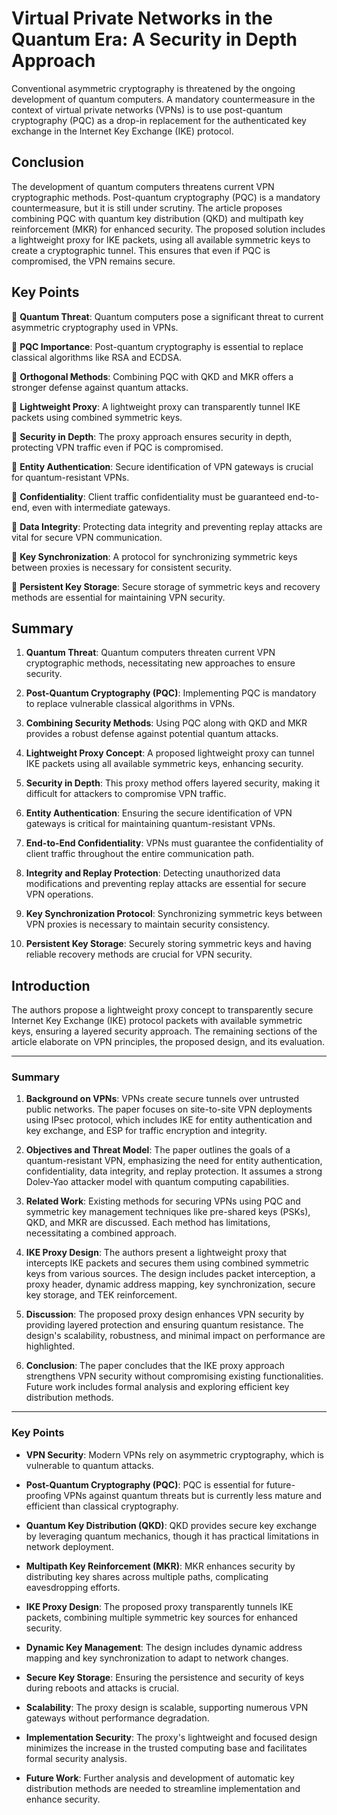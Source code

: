 # Virtual Private Networks in the Quantum Era: A Security in Depth Approach

Conventional asymmetric cryptography is threatened by the ongoing development of quantum computers. A
mandatory countermeasure in the context of virtual private networks (VPNs) is to use post-quantum cryptography (PQC) as a drop-in replacement for the authenticated key exchange in the Internet Key Exchange (IKE)
protocol.

## Conclusion

The development of quantum computers threatens current VPN cryptographic methods. Post-quantum cryptography (PQC) is a mandatory countermeasure, but it is still under scrutiny. The article proposes combining PQC with quantum key distribution (QKD) and multipath key reinforcement (MKR) for enhanced security. The proposed solution includes a lightweight proxy for IKE packets, using all available symmetric keys to create a cryptographic tunnel. This ensures that even if PQC is compromised, the VPN remains secure.


## Key Points

📌 **Quantum Threat**: Quantum computers pose a significant threat to current asymmetric cryptography used in VPNs.

📌 **PQC Importance**: Post-quantum cryptography is essential to replace classical algorithms like RSA and ECDSA.

📌 **Orthogonal Methods**: Combining PQC with QKD and MKR offers a stronger defense against quantum attacks.

📌 **Lightweight Proxy**: A lightweight proxy can transparently tunnel IKE packets using combined symmetric keys.

📌 **Security in Depth**: The proxy approach ensures security in depth, protecting VPN traffic even if PQC is compromised.

📌 **Entity Authentication**: Secure identification of VPN gateways is crucial for quantum-resistant VPNs.

📌 **Confidentiality**: Client traffic confidentiality must be guaranteed end-to-end, even with intermediate gateways.

📌 **Data Integrity**: Protecting data integrity and preventing replay attacks are vital for secure VPN communication.

📌 **Key Synchronization**: A protocol for synchronizing symmetric keys between proxies is necessary for consistent security.

📌 **Persistent Key Storage**: Secure storage of symmetric keys and recovery methods are essential for maintaining VPN security.

## Summary

1. **Quantum Threat**: Quantum computers threaten current VPN cryptographic methods, necessitating new approaches to ensure security.
   
2. **Post-Quantum Cryptography (PQC)**: Implementing PQC is mandatory to replace vulnerable classical algorithms in VPNs.

3. **Combining Security Methods**: Using PQC along with QKD and MKR provides a robust defense against potential quantum attacks.

4. **Lightweight Proxy Concept**: A proposed lightweight proxy can tunnel IKE packets using all available symmetric keys, enhancing security.

5. **Security in Depth**: This proxy method offers layered security, making it difficult for attackers to compromise VPN traffic.

6. **Entity Authentication**: Ensuring the secure identification of VPN gateways is critical for maintaining quantum-resistant VPNs.

7. **End-to-End Confidentiality**: VPNs must guarantee the confidentiality of client traffic throughout the entire communication path.

8. **Integrity and Replay Protection**: Detecting unauthorized data modifications and preventing replay attacks are essential for secure VPN operations.

9. **Key Synchronization Protocol**: Synchronizing symmetric keys between VPN proxies is necessary to maintain security consistency.

10. **Persistent Key Storage**: Securely storing symmetric keys and having reliable recovery methods are crucial for VPN security.


## Introduction
The authors propose a lightweight proxy concept to transparently secure Internet Key Exchange (IKE) protocol packets with available symmetric keys, ensuring a layered security approach. The remaining sections of the article elaborate on VPN principles, the proposed design, and its evaluation.

---

### Summary

1. **Background on VPNs**: 
   VPNs create secure tunnels over untrusted public networks. The paper focuses on site-to-site VPN deployments using IPsec protocol, which includes IKE for entity authentication and key exchange, and ESP for traffic encryption and integrity.

2. **Objectives and Threat Model**: 
   The paper outlines the goals of a quantum-resistant VPN, emphasizing the need for entity authentication, confidentiality, data integrity, and replay protection. It assumes a strong Dolev-Yao attacker model with quantum computing capabilities.

3. **Related Work**: 
   Existing methods for securing VPNs using PQC and symmetric key management techniques like pre-shared keys (PSKs), QKD, and MKR are discussed. Each method has limitations, necessitating a combined approach.

4. **IKE Proxy Design**: 
   The authors present a lightweight proxy that intercepts IKE packets and secures them using combined symmetric keys from various sources. The design includes packet interception, a proxy header, dynamic address mapping, key synchronization, secure key storage, and TEK reinforcement.

5. **Discussion**: 
   The proposed proxy design enhances VPN security by providing layered protection and ensuring quantum resistance. The design's scalability, robustness, and minimal impact on performance are highlighted.

6. **Conclusion**: 
   The paper concludes that the IKE proxy approach strengthens VPN security without compromising existing functionalities. Future work includes formal analysis and exploring efficient key distribution methods.

---

### Key Points

- **VPN Security**: Modern VPNs rely on asymmetric cryptography, which is vulnerable to quantum attacks.
  
- **Post-Quantum Cryptography (PQC)**: PQC is essential for future-proofing VPNs against quantum threats but is currently less mature and efficient than classical cryptography.

- **Quantum Key Distribution (QKD)**: QKD provides secure key exchange by leveraging quantum mechanics, though it has practical limitations in network deployment.

- **Multipath Key Reinforcement (MKR)**: MKR enhances security by distributing key shares across multiple paths, complicating eavesdropping efforts.

- **IKE Proxy Design**: The proposed proxy transparently tunnels IKE packets, combining multiple symmetric key sources for enhanced security.

- **Dynamic Key Management**: The design includes dynamic address mapping and key synchronization to adapt to network changes.

- **Secure Key Storage**: Ensuring the persistence and security of keys during reboots and attacks is crucial.

- **Scalability**: The proxy design is scalable, supporting numerous VPN gateways without performance degradation.

- **Implementation Security**: The proxy's lightweight and focused design minimizes the increase in the trusted computing base and facilitates formal security analysis.

- **Future Work**: Further analysis and development of automatic key distribution methods are needed to streamline implementation and enhance security.

